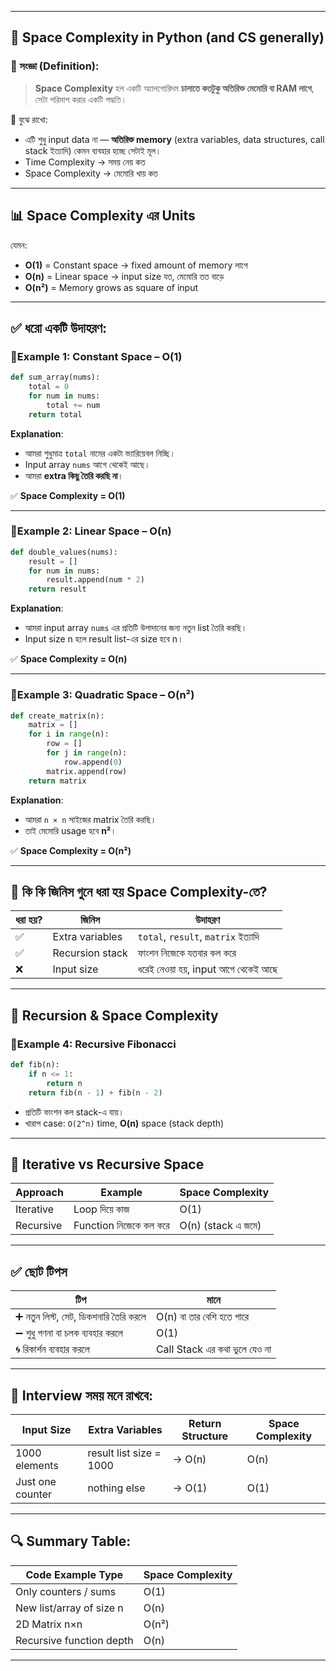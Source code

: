 
---

## 📘 **Space Complexity in Python (and CS generally)**

### 🔹 সংজ্ঞা (Definition):

> **Space Complexity** হল একটি অ্যালগোরিদম **চালাতে কতটুকু অতিরিক্ত মেমোরি বা RAM লাগে**, সেটা পরিমাপ করার একটি পদ্ধতি।

🧠 বুঝে রাখো:

* এটি শুধু input data না — **অতিরিক্ত memory** (extra variables, data structures, call stack ইত্যাদি) কেমন ব্যবহার হচ্ছে সেটাই মূল।
* Time Complexity → সময় নেয় কত
* Space Complexity → মেমোরি খায় কত

---

## 📊 Space Complexity এর Units

যেমন:

* **O(1)** = Constant space → fixed amount of memory লাগে
* **O(n)** = Linear space → input size যত, মেমোরি তত বাড়ে
* **O(n²)** = Memory grows as square of input

---

## ✅ ধরো একটি উদাহরণ:

### 🔸Example 1: Constant Space – O(1)

```python
def sum_array(nums):
    total = 0
    for num in nums:
        total += num
    return total
```

**Explanation**:

* আমরা শুধুমাত্র `total` নামের একটা ভ্যারিয়েবল নিচ্ছি।
* Input array `nums` আগে থেকেই আছে।
* আমরা **extra কিছু তৈরি করছি না**।

✅ **Space Complexity = O(1)**

---

### 🔸Example 2: Linear Space – O(n)

```python
def double_values(nums):
    result = []
    for num in nums:
        result.append(num * 2)
    return result
```

**Explanation**:

* আমরা input array `nums` এর প্রতিটি উপাদানের জন্য নতুন list তৈরি করছি।
* Input size n হলে result list-এর size হবে n।

✅ **Space Complexity = O(n)**

---

### 🔸Example 3: Quadratic Space – O(n²)

```python
def create_matrix(n):
    matrix = []
    for i in range(n):
        row = []
        for j in range(n):
            row.append(0)
        matrix.append(row)
    return matrix
```

**Explanation**:

* আমরা `n × n` সাইজের matrix তৈরি করছি।
* তাই মেমোরি usage হবে **n²**।

✅ **Space Complexity = O(n²)**

---

## 🧠 কি কি জিনিস গুনে ধরা হয় Space Complexity-তে?

| ধরা হয়? | জিনিস           | উদাহরণ                              |
| ------- | --------------- | ----------------------------------- |
| ✅       | Extra variables | `total`, `result`, `matrix` ইত্যাদি |
| ✅       | Recursion stack | ফাংশন নিজেকে যতবার কল করে           |
| ❌       | Input size      | ধরেই নেওয়া হয়, input আগে থেকেই আছে  |

---

## 📘 Recursion & Space Complexity

### 🔸Example 4: Recursive Fibonacci

```python
def fib(n):
    if n <= 1:
        return n
    return fib(n - 1) + fib(n - 2)
```

* প্রতিটি ফাংশন কল stack-এ যায়।
* খারাপ case: `O(2^n)` time, **O(n)** space (stack depth)

---

## 🔁 Iterative vs Recursive Space

| Approach  | Example                | Space Complexity   |
| --------- | ---------------------- | ------------------ |
| Iterative | Loop দিয়ে কাজ          | O(1)               |
| Recursive | Function নিজেকে কল করে | O(n) (stack এ জমে) |

---

## ✅ ছোট টিপস

| টিপ                                   | মানে                          |
| ------------------------------------- | ----------------------------- |
| ➕ নতুন লিস্ট, সেট, ডিকশনারি তৈরি করলে | O(n) বা তার বেশি হতে পারে     |
| ➖ শুধু গণনা বা চলক ব্যবহার করলে       | O(1)                          |
| 🌀 রিকার্শন ব্যবহার করলে              | Call Stack এর কথা ভুলে যেও না |

---

## 📌 Interview সময় মনে রাখবে:

| Input Size       | Extra Variables         | Return Structure | Space Complexity |
| ---------------- | ----------------------- | ---------------- | ---------------- |
| 1000 elements    | result list size = 1000 | → O(n)           | O(n)             |
| Just one counter | nothing else            | → O(1)           | O(1)             |

---

## 🔍 Summary Table:

| Code Example Type        | Space Complexity |
| ------------------------ | ---------------- |
| Only counters / sums     | O(1)             |
| New list/array of size n | O(n)             |
| 2D Matrix n×n            | O(n²)            |
| Recursive function depth | O(n)             |

---


